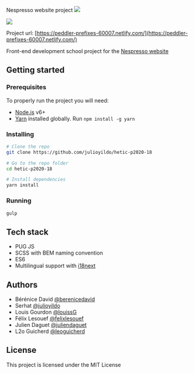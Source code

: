 Nespresso website project ![](https://img.shields.io/travis/CarinaChenot/hetic-p2020-01/dev.svg?style=flat-square)

[![](https://www.netlify.com/img/global/badges/netlify-color-accent.svg)](https://www.netlify.com)

Project url: [https://peddler-prefixes-60007.netlify.com/](https://peddler-prefixes-60007.netlify.com/)

Front-end development school project for the [Nespresso website](https://www.nespresso.com/fr/fr/home)

## Getting started

### Prerequisites

To properly run the project you will need:
* [Node.js](https://nodejs.org/en/) v6+
* [Yarn](https://yarnpkg.com/lang/en/) installed globally. Run `npm install -g yarn`

### Installing

```sh
# Clone the repo
git clone https://github.com/julioyildo/hetic-p2020-18

# Go to the repo folder
cd hetic-p2020-18

# Install dependencies
yarn install
```

### Running

```sh
gulp
```



## Tech stack

* PUG JS
* SCSS with BEM naming convention
* ES6
* Multilingual support with [i18next](https://github.com/i18next/i18next)

## Authors

* Bérénice David [@berenicedavid](https://github.com/BereniceDavid)
* Serhat  [@julioyildo](https://github.com/julioyildo)
* Louis Gourdon [@louissG](https://github.com/LouissG)
* Félix Lesouef [@felixlesouef](https://fr.linkedin.com/in/felixlesouef)
* Julien Daguet [@juliendaguet](https://fr.linkedin.com/in/julien-daguet-371066113)
* L2o Guicherd [@leoguicherd](https://fr.linkedin.com/in/l%C3%A9o-guicherd-75756312a)

## License

This project is licensed under the MIT License